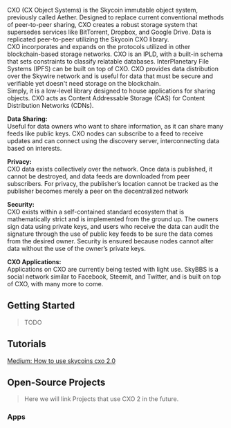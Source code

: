 
CXO (CX Object Systems) is the Skycoin immutable object system, previously called Aether. Designed to replace current conventional methods of peer-to-peer sharing, CXO creates a robust storage system that supersedes services like BitTorrent, Dropbox, and Google Drive. Data is replicated peer-to-peer utilizing the Skycoin CXO library.<br>
CXO incorporates and expands on the protocols utilized in other blockchain-based storage networks. CXO is an IPLD, with a built-in schema that sets constraints to classify relatable databases. InterPlanetary File Systems (IPFS) can be built on top of CXO. CXO provides data distribution over the Skywire network and is useful for data that must be secure and verifiable yet doesn't need storage on the blockchain.<br>
Simply, it is a low-level library designed to house applications for sharing objects. CXO acts as Content Addressable Storage (CAS) for Content Distribution Networks (CDNs).

**Data Sharing:**<br>
Useful for data owners who want to share information, as it can share many feeds like public keys. CXO nodes can subscribe to a feed to receive updates and can connect using the discovery server, interconnecting data based on interests.

**Privacy:**<br>
CXO data exists collectively over the network. Once data is published, it cannot be destroyed, and data feeds are downloaded from peer subscribers. For privacy, the publisher’s location cannot be tracked as the publisher becomes merely a peer on the decentralized network

**Security:**<br>
CXO exists within a self-contained standard ecosystem that is mathematically strict and is implemented from the ground up. The owners sign data using private keys, and users who receive the data can audit the signature through the use of public key feeds to be sure the data comes from the desired owner. Security is ensured because nodes cannot alter data without the use of the owner’s private keys.

**CXO Applications:**<br>
Applications on CXO are currently being tested with light use. SkyBBS is a social network similar to Facebook, Steemit, and Twitter, and is built on top of CXO, with many more to come.

## Getting Started

> TODO

<!--* [Installation of CXO 2](./installation)-->

<!-- TODO:
## Basics

* [Base](./base)
* [Deep](./deep)
* [Data Encoding](./data-encoding)
* [References Encoding](./references-encoding)-->

## Tutorials

[Medium: How to use skycoins cxo 2.0](https://medium.com/@bksquared1024/how-to-use-skycoins-cxo-2-0-43754d3564ac)

## Open-Source Projects

> Here we will link Projects that use CXO 2 in the future.

### Apps

<!--* [Skycoin BBS](https://github.com/SkycoinProject/bbs)-->
